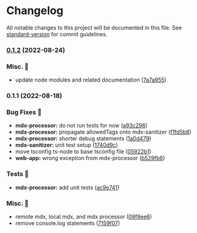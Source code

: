 # Changelog

All notable changes to this project will be documented in this file. See [standard-version](https://github.com/conventional-changelog/standard-version) for commit guidelines.

### [0.1.2](https://github.com/carbon-design-system/carbon-platform/compare/@carbon-platform/mdx-processor@0.1.1...@carbon-platform/mdx-processor@0.1.2) (2022-08-24)


### Misc. 🔮

* update node modules and related documentation ([7a7a955](https://github.com/carbon-design-system/carbon-platform/commit/7a7a955ed7b12220ac79cf321c5f5e2543529e17))

### 0.1.1 (2022-08-18)


### Bug Fixes 🐛

* **mdx-processor:** do not run tests for now ([a93c296](https://github.com/carbon-design-system/carbon-platform/commit/a93c296e8b4f894bcc2db66c8e1de5892eaa2257))
* **mdx-processor:** propagate allowedTags onto mdx-sanitizer ([f1fd5b8](https://github.com/carbon-design-system/carbon-platform/commit/f1fd5b80ac261fa9336da181b4abe0c5968d0dae))
* **mdx-processor:** shorter debug statements ([1a0d479](https://github.com/carbon-design-system/carbon-platform/commit/1a0d479274911974dbddfab36c890f187055aaa8))
* **mdx-sanitizer:** unit test setup ([1740d9c](https://github.com/carbon-design-system/carbon-platform/commit/1740d9c99e98fa5b9233bdaa7e349441cd3ff779))
* move tsconfig ts-node to base tsconfig file ([05922b1](https://github.com/carbon-design-system/carbon-platform/commit/05922b1ad0213aa47955adbded4a9337520a194c))
* **web-app:** wrong exception from mdx-processor ([b529fb6](https://github.com/carbon-design-system/carbon-platform/commit/b529fb60899b0e74cd2c61ae9150df2a37d29ff4))


### Tests 🧪

* **mdx-processor:** add unit tests ([ac9e741](https://github.com/carbon-design-system/carbon-platform/commit/ac9e7417f08fe876f38e72628ac480c1b65319ea))


### Misc. 🔮

* remote mdx, local mdx, and mdx processor ([09f9ee6](https://github.com/carbon-design-system/carbon-platform/commit/09f9ee671136eb4c57058ad2ff6841d0f2cd75d0))
* remove console.log statements ([7159f07](https://github.com/carbon-design-system/carbon-platform/commit/7159f07cd54c70ebc960162f735fb9c2f00cdb28))
